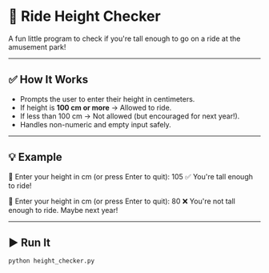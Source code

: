 # 🎢 Ride Height Checker

A fun little program to check if you're tall enough to go on a ride at the amusement park!

---

## ✅ How It Works

- Prompts the user to enter their height in centimeters.
- If height is **100 cm or more** → Allowed to ride.
- If less than 100 cm → Not allowed (but encouraged for next year!).
- Handles non-numeric and empty input safely.

---

## 💡 Example


📏 Enter your height in cm (or press Enter to quit): 105 ✅ You're tall enough to ride!

📏 Enter your height in cm (or press Enter to quit): 80 ❌ You're not tall enough to ride. Maybe next year!


---

## ▶️ Run It

```bash
python height_checker.py

